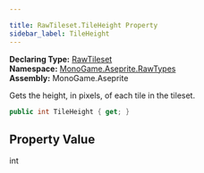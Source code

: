 ```yaml
---

title: RawTileset.TileHeight Property
sidebar_label: TileHeight
---
```

**Declaring Type:** [RawTileset](../)  
**Namespace:** [MonoGame.Aseprite.RawTypes](../../)  
**Assembly:** MonoGame.Aseprite

Gets the height, in pixels, of each tile in the tileset.

```csharp
public int TileHeight { get; }
```

## Property Value

int


